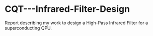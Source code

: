 # CQT---Infrared-Filter-Design

Report describing my work to design a High-Pass Infrared Filter for a superconducting QPU.
